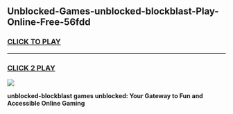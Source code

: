 
## Unblocked-Games-unblocked-blockblast-Play-Online-Free-56fdd
<h3>
<a href="https://premium76.site?title=unblocked-blockblast&ref=26A">CLICK TO PLAY</a></h3>
<hr>

<h3>
<a href="https://premium76.site?title=unblocked-blockblast&ref=26A">CLICK 2 PLAY</a>
  
</h3>

<a href="https://premium76.site?title=unblocked-blockblast&ref=26A"><img src="https://clearcache.store/games.png"></a>


**unblocked-blockblast games unblocked: Your Gateway to Fun and Accessible Online Gaming**
